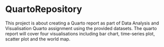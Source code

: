 # QuartoRepository
This project is about creating a Quarto report as part of Data Analysis and Visualisation Quarto assignment using the provided datasets. 
The quarto report will cover four visualisations including bar chart, time-series plot, scatter plot and the world map.
